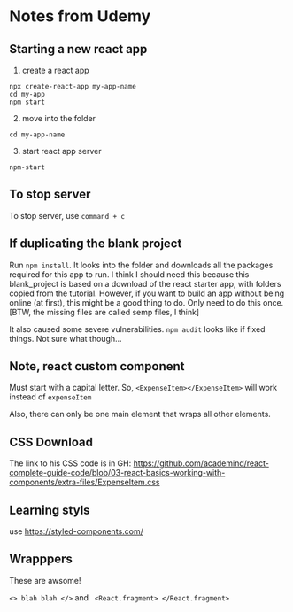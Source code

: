 # Notes from Udemy

## Starting a new react app

1. create a react app

```
npx create-react-app my-app-name
cd my-app
npm start
```

2. move into the folder

```
cd my-app-name
```

3. start react app server

```
npm-start
```

## To stop server

To stop server, use `command + c`

## If duplicating the blank project

Run `npm install`. It looks into the folder and downloads all the packages required for this app to run. I think I should need this because this blank_project is based on a download of the react starter app, with folders copied from the tutorial. However, if you want to build an app without being online (at first), this might be a good thing to do. Only need to do this once. [BTW, the missing files are called semp files, I think]

It also caused some severe vulnerabilities. `npm audit` looks like if fixed things. Not sure what though...

## Note, react custom component

Must start with a capital letter. So, `<ExpenseItem></ExpenseItem>` will work instead of `expenseItem`

Also, there can only be one main element that wraps all other elements.

## CSS Download

The link to his CSS code is in GH: https://github.com/academind/react-complete-guide-code/blob/03-react-basics-working-with-components/extra-files/ExpenseItem.css

## Learning styls

use https://styled-components.com/

## Wrapppers

These are awsome!

`<> blah blah </>`
and
` <React.fragment> </React.fragment>`
